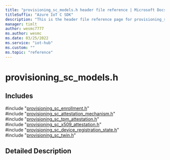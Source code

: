 ```yaml
---                             
title: "provisioning_sc_models.h header file reference | Microsoft Docs" 
titleSuffix: "Azure IoT C SDK"            
description: "This is the header file reference page for provisioning_sc_models.h in the Azure IoT C SDK. This SDK is used with Azure IoT Hub and Azure IoT Hub Device Provisioning Service"            
manager: timlt                 
author: wesmc7777              
ms.author: wesmc               
ms.date: 03/25/2022                    
ms.service: "iot-hub"             
ms.custom: ""                
ms.topic: "reference"        
---                            
```


# provisioning_sc_models.h 

## Includes

\#include "[provisioning_sc_enrollment.h](provisioning-sc-enrollment-h.md)"  
\#include "[provisioning_sc_attestation_mechanism.h](provisioning-sc-attestation-mechanism-h.md)"  
\#include "[provisioning_sc_tpm_attestation.h](provisioning-sc-tpm-attestation-h.md)"  
\#include "[provisioning_sc_x509_attestation.h](provisioning-sc-x509-attestation-h.md)"  
\#include "[provisioning_sc_device_registration_state.h](provisioning-sc-device-registration-state-h.md)"  
\#include "[provisioning_sc_twin.h](provisioning-sc-twin-h.md)"  

## Detailed Description

